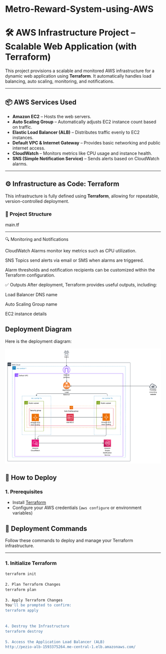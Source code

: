 # Metro-Reward-System-using-AWS
# 🛠️ AWS Infrastructure Project – Scalable Web Application (with Terraform)

This project provisions a scalable and monitored AWS infrastructure for a dynamic web application using **Terraform**. It automatically handles load balancing, auto scaling, monitoring, and notifications.

---

## 📦 AWS Services Used

- **Amazon EC2** – Hosts the web servers.
- **Auto Scaling Group** – Automatically adjusts EC2 instance count based on traffic.
- **Elastic Load Balancer (ALB)** – Distributes traffic evenly to EC2 instances.
- **Default VPC & Internet Gateway** – Provides basic networking and public internet access.
- **CloudWatch** – Monitors metrics like CPU usage and instance health.
- **SNS (Simple Notification Service)** – Sends alerts based on CloudWatch alarms.

---

## ⚙️ Infrastructure as Code: Terraform

This infrastructure is fully defined using **Terraform**, allowing for repeatable, version-controlled deployment.

### 📁 Project Structure 

main.tf

---

🔍 Monitoring and Notifications

CloudWatch Alarms monitor key metrics such as CPU utilization.

SNS Topics send alerts via email or SMS when alarms are triggered.

Alarm thresholds and notification recipients can be customized within the Terraform configuration.

✅ Outputs
After deployment, Terraform provides useful outputs, including:

Load Balancer DNS name

Auto Scaling Group name

EC2 instance details

## Deployment Diagram

Here is the deployment diagram:

![Blank Board](Blank%20board%20%283%29.png)


## 🚀 How to Deploy

### 1. Prerequisites
- Install [Terraform](https://www.terraform.io/downloads)
- Configure your AWS credentials (`aws configure` or environment variables)

## 🚀 Deployment Commands

Follow these commands to deploy and manage your Terraform infrastructure.

---

### 1. Initialize Terraform
```bash
terraform init

2. Plan Terraform Changes
terraform plan

3. Apply Terraform Changes
You'll be prompted to confirm:
terraform apply


4. Destroy the Infrastructure
terraform destroy

5. Access the Application Load Balancer (ALB)
http://pezio-alb-1593375264.me-central-1.elb.amazonaws.com/








